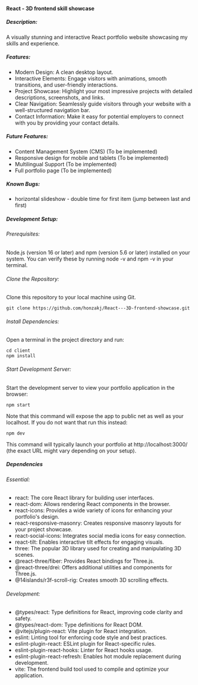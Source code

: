 #### React - 3D frontend skill showcase
##### Description:
A visually stunning and interactive React portfolio website showcasing my skills and experience. 

##### Features:
- Modern Design: A clean desktop layout.
- Interactive Elements: Engage visitors with animations, smooth transitions, and user-friendly interactions.
- Project Showcase: Highlight your most impressive projects with detailed descriptions, screenshots, and links.
- Clear Navigation: Seamlessly guide visitors through your website with a well-structured navigation bar.
- Contact Information: Make it easy for potential employers to connect with you by providing your contact details. 

##### Future Features:
- Content Management System (CMS) (To be implemented)
- Responsive design for mobile and tablets (To be implemented)
- Multilingual Support (To be implemented)
- Full portfolio page (To be implemented)

##### Known Bugs:
- horizontal slideshow - double time for first item (jump between last and first)



##### Development Setup:

###### Prerequisites:
Node.js (version 16 or later) and npm (version 5.6 or later) installed on your system. You can verify these by running node -v and npm -v in your terminal.


###### Clone the Repository:

Clone this repository to your local machine using Git.
```
git clone https://github.com/honzakj/React---3D-frontend-showcase.git
```

###### Install Dependencies:
Open a terminal in the project directory and run:
```
cd client
npm install
```

###### Start Development Server:
Start the development server to view your portfolio application in the browser:
```
npm start
```
Note that this command will expose the app to public net as well as your localhost.
If you do not want that run this instead:
```
npm dev
```
This command will typically launch your portfolio at http://localhost:3000/ 
(the exact URL might vary depending on your setup).



##### Dependencies

###### Essential:
- react: The core React library for building user interfaces.
- react-dom: Allows rendering React components in the browser.
- react-icons: Provides a wide variety of icons for enhancing your portfolio's design.
- react-responsive-masonry: Creates responsive masonry layouts for your project showcase.
- react-social-icons: Integrates social media icons for easy connection.
- react-tilt: Enables interactive tilt effects for engaging visuals.
- three: The popular 3D library used for creating and manipulating 3D scenes.
- @react-three/fiber: Provides React bindings for Three.js. 
- @react-three/drei: Offers additional utilities and components for Three.js.
- @14islands/r3f-scroll-rig: Creates smooth 3D scrolling effects. 

###### Development:
- @types/react: Type definitions for React, improving code clarity and safety.
- @types/react-dom: Type definitions for React DOM.
- @vitejs/plugin-react: Vite plugin for React integration.
- eslint: Linting tool for enforcing code style and best practices.
- eslint-plugin-react: ESLint plugin for React-specific rules.
- eslint-plugin-react-hooks: Linter for React hooks usage.
- eslint-plugin-react-refresh: Enables hot module replacement during development.
- vite: The frontend build tool used to compile and optimize your application.